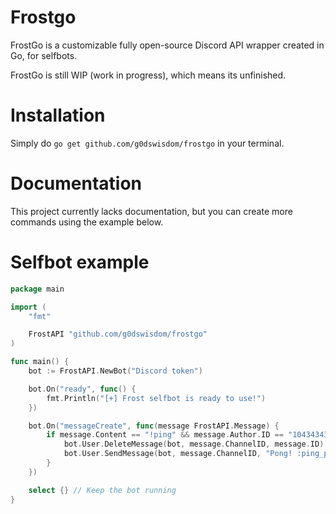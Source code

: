 # Frostgo
FrostGo is a customizable fully open-source Discord API wrapper created in Go, for selfbots.

FrostGo is still WIP (work in progress), which means its unfinished.
# Installation
Simply do `go get github.com/g0dswisdom/frostgo` in your terminal.
# Documentation
This project currently lacks documentation, but you can create more commands using the example below.
# Selfbot example
```go
package main

import (
	"fmt"

	FrostAPI "github.com/g0dswisdom/frostgo"
)

func main() {
	bot := FrostAPI.NewBot("Discord token")

	bot.On("ready", func() {
		fmt.Println("[+] Frost selfbot is ready to use!")
	})

	bot.On("messageCreate", func(message FrostAPI.Message) {
		if message.Content == "!ping" && message.Author.ID == "1043434358637342803" {
			bot.User.DeleteMessage(bot, message.ChannelID, message.ID)
			bot.User.SendMessage(bot, message.ChannelID, "Pong! :ping_pong:")
		}
	})

	select {} // Keep the bot running
}
```
